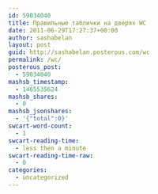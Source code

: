 ```yaml
---
id: 59034040
title: Правильные таблички на дверях WC
date: 2011-06-29T17:27:37+00:00
author: sashabelan
layout: post
guid: http://sashabelan.posterous.com/wc
permalink: /wc/
posterous_post:
  - 59034040
mashsb_timestamp:
  - 1465535624
mashsb_shares:
  - 0
mashsb_jsonshares:
  - '{"total":0}'
swcart-word-count:
  - 1
swcart-reading-time:
  - less then a minute
swcart-reading-time-raw:
  - 0
categories:
  - uncategorized
---
```

[](http://instagr.am/p/GnhSm/)